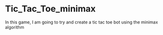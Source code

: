 # Tic_Tac_Toe_minimax
In this game, I am going to try and create a tic tac toe bot using the minimax algorithm
